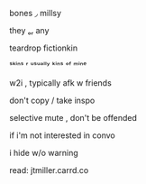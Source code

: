bones ◞ millsy

they ₒᵣ any

teardrop fictionkin

ˢᵏⁱⁿˢ ʳ ᵘˢᵘᵃˡˡʸ ᵏⁱⁿˢ ᵒᶠ ᵐⁱⁿᵉ

w2i , typically afk w friends

don't copy / take inspo

selective mute , don't be offended

if i'm not interested in convo

i hide w/o warning

read: jtmiller.carrd.co
